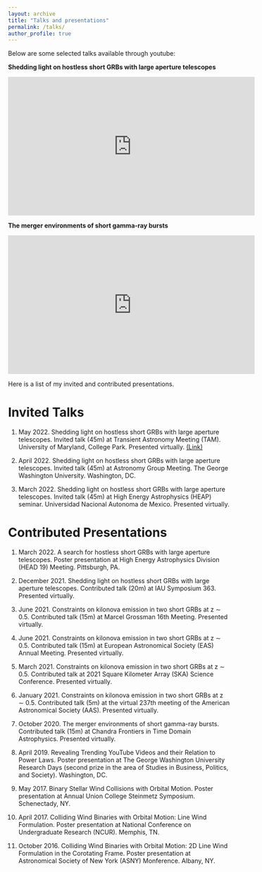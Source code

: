 ```yaml
---
layout: archive
title: "Talks and presentations"
permalink: /talks/
author_profile: true
---
```


Below are some selected talks available through youtube:

**Shedding light on hostless short GRBs with large aperture telescopes**

<iframe width="560" height="315" src="https://www.youtube.com/embed/DONJrVuH_LU" title="YouTube video player" frameborder="0" allow="accelerometer; autoplay; clipboard-write; encrypted-media; gyroscope; picture-in-picture" allowfullscreen></iframe>

**The merger environments of short gamma-ray bursts**

<iframe width="560" height="315" src="https://www.youtube.com/embed/-EoRJjhfEn8?start=3278" title="YouTube video player" frameborder="0" allow="accelerometer; autoplay; clipboard-write; encrypted-media; gyroscope; picture-in-picture" allowfullscreen></iframe>

Here is a list of my invited and contributed presentations.

Invited Talks
======
1. May 2022. Shedding light on hostless short GRBs with large aperture telescopes. Invited talk (45m) at Transient Astronomy Meeting (TAM). University of Maryland, College Park. Presented virtually. [(Link)](https://www.youtube.com/watch?v=DONJrVuH_LU)
    
2. April 2022. Shedding light on hostless short GRBs with large aperture telescopes. Invited talk (45m) at Astronomy Group Meeting. The George Washington University. Washington, DC.
    
3. March 2022. Shedding light on hostless short GRBs with large aperture telescopes. Invited talk (45m) at High Energy Astrophysics (HEAP) seminar. Universidad Nacional Autonoma de Mexico. Presented virtually. 

Contributed Presentations
======

1. March 2022. A search for hostless short GRBs with large aperture telescopes. Poster presentation at High Energy Astrophysics Division (HEAD 19) Meeting. Pittsburgh, PA. 

2. December 2021. Shedding light on hostless short GRBs with large aperture telescopes. Contributed talk (20m) at IAU Symposium 363. Presented virtually. 
    
3. June 2021. Constraints on kilonova emission in two short GRBs at z $\sim$ 0.5. Contributed talk (15m) at Marcel Grossman 16th Meeting. Presented virtually. 

4. June 2021. Constraints on kilonova emission in two short GRBs at z $\sim$ 0.5. Contributed talk (15m) at European Astronomical Society (EAS) Annual Meeting. Presented virtually. 

5. March 2021. Constraints on kilonova emission in two short GRBs at z $\sim$ 0.5. Contributed talk at 2021 Square Kilometer Array (SKA) Science Conference. Presented virtually.

6. January 2021. Constraints on kilonova emission in two short GRBs at z $\sim$ 0.5. Contributed talk (5m) at the virtual 237th meeting of the American Astronomical Society (AAS). Presented virtually.

7. October 2020. The merger environments of short gamma-ray bursts. Contributed talk (15m) at Chandra Frontiers in Time Domain Astrophysics. Presented virtually.

8. April 2019. Revealing Trending YouTube Videos and their Relation to Power Laws. Poster presentation at The George Washington University Research Days (second prize in the area of Studies in Business, Politics, and Society). Washington, DC.

9. May 2017. Binary Stellar Wind Collisions with Orbital Motion. Poster presentation at Annual Union College Steinmetz Symposium. Schenectady, NY.

10. April 2017. Colliding Wind Binaries with Orbital Motion: Line Wind Formulation. Poster presentation at National Conference on Undergraduate Research (NCUR). Memphis, TN.

11. October 2016. Colliding Wind Binaries with Orbital Motion: 2D Line Wind Formulation in the Corotating Frame. Poster presentation at Astronomical Society of New York (ASNY) Monference. Albany, NY.
